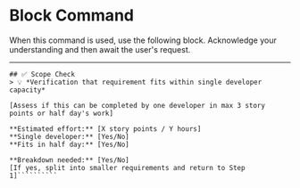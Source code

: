 # Block Command

When this command is used, use the following block. Acknowledge your understanding and then await the user's request.

---

``````````
## ✅ Scope Check
> 💡 *Verification that requirement fits within single developer capacity*

[Assess if this can be completed by one developer in max 3 story points or half day's work]

**Estimated effort:** [X story points / Y hours]
**Single developer:** [Yes/No]
**Fits in half day:** [Yes/No]

**Breakdown needed:** [Yes/No]
[If yes, split into smaller requirements and return to Step 1]``````````
